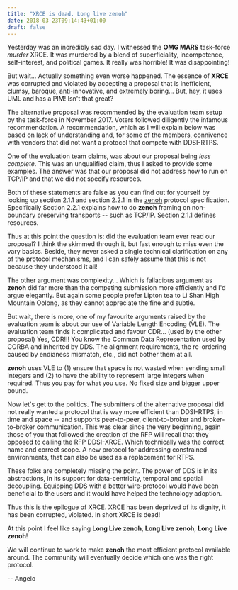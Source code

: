 ```yaml
---
title: "XRCE is dead. Long live zenoh"
date: 2018-03-23T09:14:43+01:00
draft: false
---
```


Yesterday was an incredibly sad day. I witnessed the **OMG MARS** task-force
*murder* XRCE. It was murdered by a blend of superficiality, incompetence,
self-interest, and political games. It really was horrible! It was
disappointing!

But wait... Actually something even worse happened. The essence of **XRCE**
was corrupted and violated by accepting a proposal that is inefficient, clumsy,
baroque, anti-innovative, and extremely boring... But, hey, it uses UML and has
a PIM! Isn't that great?

The alternative proposal was recommended by the evaluation team setup
by the task-force in November 2017. Voters followed diligently the infamous recommendation.
A recommendation, which as I will explain below was based on lack of understanding
and, for some of the members, connivence with vendors that did not want a protocol
that compete with DDSI-RTPS.

One of the evaluation team claims, was about our proposal being *less complete*.
This was an unqualified claim, thus I asked to provide some examples. The answer
was that our proposal did not address how to run on TCP/IP and that we did not
specify resources.

Both of these statements are false as you can find out for yourself by looking
up section 2.1.1 and section 2.2.1 in the [zenoh](http://zenoh.io/download/pdf/2018.04.23-zenoh.pdf)
protocol specification. Specifically Section 2.2.1 explains how to do **zenoh**
framing on non-boundary preserving transports -- such as TCP/IP. Section 2.1.1 defines
resources.

Thus at this point the question is: did the evaluation team ever read our
proposal? I think the skimmed through it, but fast enough to miss even the vary
basics. Beside, they never asked a single technical clarification on any of the
protocol mechanisms, and I can safely assume that this is not because they understood
it all!

The other argument was complexity... Which is fallacious argument as **zenoh**
did far more than the competing submission more efficiently and I'd argue elegantly.
But again some people prefer Lipton tea to Li Shan High Mountain Oolong, as they
cannot appreciate the fine and subtle.

But wait, there is more, one of my favourite arguments raised by the  evaluation
team is about our use of Variable Length Encoding (VLE). The evaluation team finds it complicated and favour
CDR... (used by the other proposal) Yes, CDR!!! You know the Common Data
Representation used by CORBA and inherited by DDS. The alignment requirements,
the re-ordering caused by endianess mismatch, etc., did not bother them at
all.

**zenoh** uses VLE to (1) ensure that space is not wasted when sending small
integers and (2) to have the ability to represent large integers when required.
Thus you pay for what you use. No fixed size and bigger upper bound.

Now let's get to the politics. The submitters of the alternative proposal did
not really wanted a protocol that is way more efficient than DDSI-RTPS, in time
and space -- and supports peer-to-peer, client-to-broker and broker-to-broker
communication. This was clear since the very beginning, again those of you
that followed the creation of the RFP will recall that they opposed to calling
the RFP DDSI-XRCE. Which technically was the correct name and correct scope.
A new protocol for addressing constrained environments, that can also be used
as a replacement for RTPS.

These folks are completely missing the point. The power of DDS is in its abstractions,
in its support for data-centricity, temporal and spatial decoupling.
Equipping DDS with a better wire-protocol would have been beneficial to the users
and it would have helped the technology adoption.

Thus this is the epilogue of XRCE. XRCE has been deprived of its dignity, it has
been corrupted, violated. In short XRCE is dead!

At this point I feel like saying  **Long Live zenoh**, **Long Live zenoh**,
**Long Live zenoh**!

We will continue to work to make **zenoh** the most efficient protocol available
around. The community  will eventually decide which one was the right protocol.


-- Angelo

